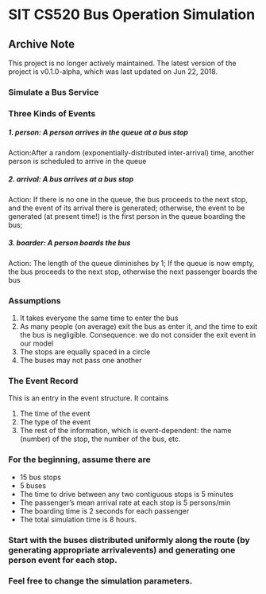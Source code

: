 # SIT CS520 Bus Operation Simulation

## Archive Note
This project is no longer actively maintained. The latest version of the project is v0.1.0-alpha, which was last updated on Jun 22, 2018.

### Simulate a Bus Service

### Three Kinds of Events
##### 1. person: A person arrives in the queue at a bus stop
Action:After a random (exponentially-distributed inter-arrival) time, another person is scheduled to arrive in the queue
##### 2. arrival: A bus arrives at a bus stop
Action: If there is no one in the queue, the bus proceeds to the next stop, and the event of its arrival there is generated; otherwise, the event to be generated (at present time!) is the first person in the queue boarding the bus;
##### 3. boarder: A person boards the bus
Action: The length of the queue diminishes by 1; If the queue is now empty, the bus proceeds to the next stop, otherwise the next passenger boards the bus

### Assumptions
1. It takes everyone the same time to enter the bus
2. As many people (on average) exit the bus as enter it, and the time to exit the bus is negligible. Consequence: we do not consider the exit event in our model
3. The stops are equally spaced in a circle
4. The buses may not pass one another

### The Event Record
This is an entry in the event structure. It contains
1. The time of the event
2. The type of the event
3. The rest of the information, which is event-dependent: the name (number) of the stop, the number of the bus, etc.

### For the beginning, assume there are
* 15 bus stops
* 5 buses
* The time to drive between any two contiguous stops is 5 minutes
* The passenger’s mean arrival rate at each stop is 5 persons/min
* The boarding time is 2 seconds for each passenger
* The total simulation time is 8 hours.

### Start with the buses distributed uniformly along the route (by generating appropriate arrivalevents) and generating one person event for each stop.
### Feel free to change the simulation parameters.
